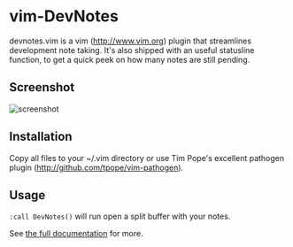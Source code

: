 vim-DevNotes
=============

devnotes.vim is a vim (http://www.vim.org) plugin that streamlines development note taking.
It's also shipped with an useful statusline function, to get a quick peek on how many notes are still pending.

Screenshot
----------

![screenshot](https://github.com/jodosha/vim-devnotes/raw/master/screenshot.png)

Installation
------------

Copy all files to your ~/.vim directory or use Tim Pope's excellent pathogen plugin (http://github.com/tpope/vim-pathogen).

Usage
-----

`:call DevNotes()` will run open a split buffer with your notes.


See [the full documentation] for more.

[the full documentation]: doc/devnotes.txt
